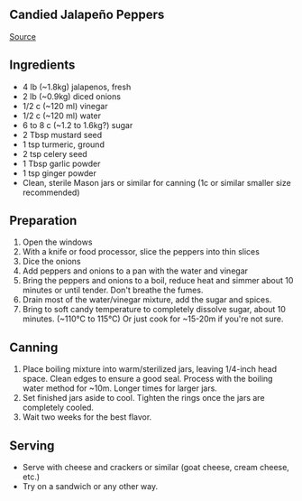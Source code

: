 ## Candied Jalapeño Peppers
[Source](https://www.justapinch.com/recipes/sauce-spread/jam/texas-cowboy-candy.html)

## Ingredients

- 4 lb (~1.8kg) jalapenos, fresh
- 2 lb (~0.9kg) diced onions
- 1/2 c (~120 ml) vinegar
- 1/2 c (~120 ml) water
- 6 to 8 c (~1.2 to 1.6kg?) sugar
- 2 Tbsp mustard seed
- 1 tsp turmeric, ground
- 2 tsp celery seed
- 1 Tbsp garlic powder
- 1 tsp ginger powder
- Clean, sterile Mason jars or similar for canning (1c or similar smaller size recommended)

## Preparation
1. Open the windows 
2. With a knife or food processor, slice the peppers into thin slices
3. Dice the onions
4. Add peppers and onions to a pan with the water and vinegar
5. Bring the peppers and onions to a boil, reduce heat and simmer about 10 minutes or until tender. Don't breathe the fumes. 
6. Drain most of the water/vinegar mixture, add the sugar and spices.
7. Bring to soft candy temperature to completely dissolve sugar, about 10 minutes. (~110&deg;C to 115&deg;C) Or just cook for ~15-20m if you're not sure. 

## Canning
1. Place boiling mixture into warm/sterilized jars, leaving 1/4-inch head space. Clean edges to ensure a good seal. Process with the boiling water method for ~10m. Longer times for larger jars. 
2. Set finished jars aside to cool. Tighten the rings once the jars are completely cooled.
3. Wait two weeks for the best flavor. 

## Serving
- Serve with cheese and crackers or similar (goat cheese, cream cheese, etc.)
- Try on a sandwich or any other way. 

